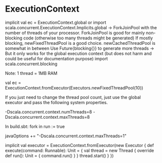 # ExecutionContext

implicit val ec = ExecutionContext.global
 or
 import scala.concurrent.ExecutionContext.Implicits.global
 -> ForkJoinPool with the number of threads of your processor.
ForkJoinPool is good for mainly non-blocking code (otherwise too many threads might be generated)
If mostly blocking, newFixedThreadPool is a good choice.
newCachedThreadPool is somewhat in between
Use Future{blocking{}} to generate more threads -> But it only works for the global execution context (but does not harm and could be useful for documentation purpose)
import scala.concurrent.blocking

Note: 1 thread = 1MB RAM

val ec = ExecutionContext.fromExecutor(Executors.newFixedThreadPool(10))

If you just need to change the thread pool count, just use the global executor and pass the following system properties.

-Dscala.concurrent.context.numThreads=8 -Dscala.concurrent.context.maxThreads=8

In build.sbt:
fork in run := true

javaOptions += "-Dscala.concurrent.context.maxThreads=1"
 

implicit val executor =
    ExecutionContext.fromExecutor(new Executor {
      def execute(command: Runnable): Unit = {
        val thread = new Thread {
          override def run(): Unit = {
            command.run()
          }
        }
        thread.start()
      }
    })
